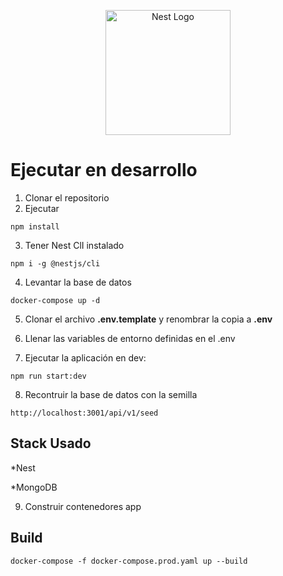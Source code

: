<p align="center">
  <a href="http://nestjs.com/" target="blank"><img src="https://nestjs.com/img/logo-small.svg" width="200" alt="Nest Logo" /></a>
</p>

[circleci-image]: https://img.shields.io/circleci/build/github/nestjs/nest/master?token=abc123def456
[circleci-url]: https://circleci.com/gh/nestjs/nest

 

# Ejecutar en desarrollo

1. Clonar el repositorio
2. Ejecutar 
```
npm install
````

3. Tener Nest ClI instalado
```
npm i -g @nestjs/cli
```
4. Levantar la base de datos
```
docker-compose up -d
```
5. Clonar el archivo __.env.template__  y renombrar la copia a __.env__

6. Llenar las variables de entorno definidas en el .env

7. Ejecutar la aplicación en dev:
```
npm run start:dev
```

8. Recontruir la base de datos con la semilla
```
http://localhost:3001/api/v1/seed
```
## Stack Usado

*Nest

*MongoDB

9. Construir contenedores app 

## Build 
```
docker-compose -f docker-compose.prod.yaml up --build
```